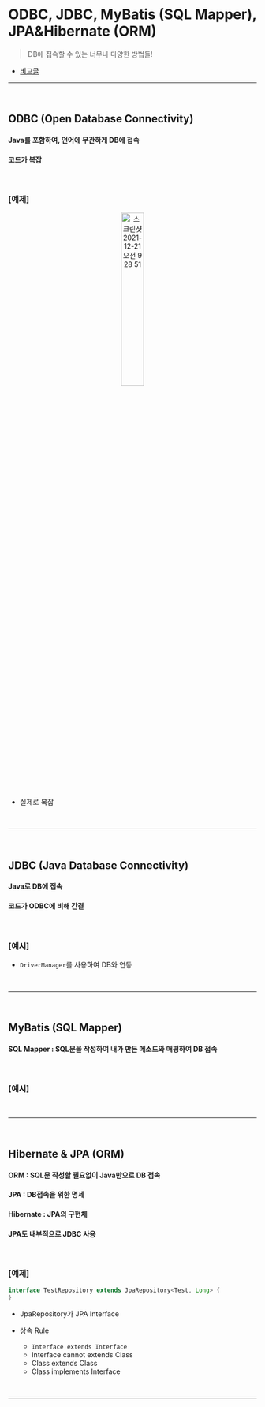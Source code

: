 # ODBC, JDBC, MyBatis (SQL Mapper), JPA&Hibernate (ORM)
> DB에 접속할 수 있는 너무나 다양한 방법들!
* [비교글](https://skyblue300a.tistory.com/7)

<hr>
<br>

## ODBC (Open Database Connectivity)
#### Java를 포함하여, 언어에 무관하게 DB에 접속
#### 코드가 복잡

<br>

### [예제]

<div align="center">
  <img width="30%" alt="스크린샷 2021-12-21 오전 9 28 51" src="https://user-images.githubusercontent.com/37537227/146850598-269749d4-9fd6-42e2-a704-77e238f5b6e0.png">
</div>

* 실제로 복잡

<br>
<hr>
<br>

## JDBC (Java Database Connectivity)
#### Java로 DB에 접속
#### 코드가 ODBC에 비해 간결

<br>

### [예시]
* `DriverManager`를 사용하여 DB와 연동

<br>
<hr>
<br>

## MyBatis (SQL Mapper)
#### SQL Mapper : SQL문을 작성하여 내가 만든 메소드와 매핑하여 DB 접속 

<br>

### [예시]



<br>
<hr>
<br>

## Hibernate & JPA (ORM) 
#### ORM : SQL문 작성할 필요없이 Java만으로 DB 접속
#### JPA : DB접속을 위한 명세
#### Hibernate : JPA의 구현체
#### JPA도 내부적으로 JDBC 사용

<br>

### [예제]
```java
interface TestRepository extends JpaRepository<Test, Long> {
}
```
* JpaRepository가 JPA Interface

* 상속 Rule  
  * `Interface extends Interface`
  * Interface cannot extends Class
  * Class extends Class
  * Class implements Interface

<br>
<hr>
<br>
